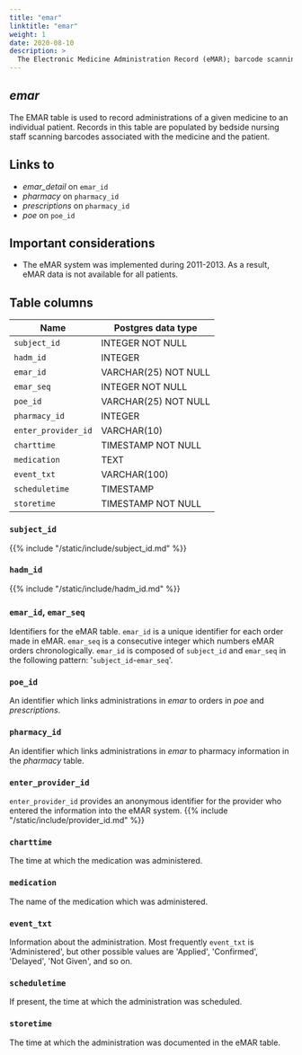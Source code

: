 ```yaml
---
title: "emar"
linktitle: "emar"
weight: 1
date: 2020-08-10
description: >
  The Electronic Medicine Administration Record (eMAR); barcode scanning of medications at the time of administration.
---
```


## *emar*

The EMAR table is used to record administrations of a given medicine to an individual patient.
Records in this table are populated by bedside nursing staff scanning barcodes associated with the medicine and the patient.

## Links to

* *emar_detail* on `emar_id`
* *pharmacy* on `pharmacy_id`
* *prescriptions* on `pharmacy_id`
* *poe* on `poe_id`


## Important considerations

* The eMAR system was implemented during 2011-2013. As a result, eMAR data is not available for all patients.

## Table columns

| Name                | Postgres data type   |
|---------------------|----------------------|
| `subject_id`        | INTEGER NOT NULL     |
| `hadm_id`           | INTEGER              |
| `emar_id`           | VARCHAR(25) NOT NULL |
| `emar_seq`          | INTEGER NOT NULL     |
| `poe_id`            | VARCHAR(25) NOT NULL |
| `pharmacy_id`       | INTEGER              |
| `enter_provider_id` | VARCHAR(10)          |
| `charttime`         | TIMESTAMP NOT NULL   |
| `medication`        | TEXT                 |
| `event_txt`         | VARCHAR(100)         |
| `scheduletime`      | TIMESTAMP            |
| `storetime`         | TIMESTAMP NOT NULL   |

### `subject_id`

{{% include "/static/include/subject_id.md" %}}

### `hadm_id`

{{% include "/static/include/hadm_id.md" %}}

### `emar_id`, `emar_seq`

Identifiers for the eMAR table. `emar_id` is a unique identifier for each order made in eMAR. `emar_seq` is a consecutive integer which numbers eMAR orders chronologically. `emar_id` is composed of `subject_id` and `emar_seq` in the following pattern: '`subject_id`-`emar_seq`'.

### `poe_id`

An identifier which links administrations in *emar* to orders in *poe* and *prescriptions*.

### `pharmacy_id`

An identifier which links administrations in *emar* to pharmacy information in the *pharmacy* table.

### `enter_provider_id`

`enter_provider_id` provides an anonymous identifier for the provider who entered the information into the eMAR system.
{{% include "/static/include/provider_id.md" %}}

### `charttime`

The time at which the medication was administered.

### `medication`

The name of the medication which was administered.

### `event_txt`

Information about the administration. Most frequently `event_txt` is 'Administered', but other possible values are 'Applied', 'Confirmed', 'Delayed', 'Not Given', and so on.

### `scheduletime`

If present, the time at which the administration was scheduled.

### `storetime`

The time at which the administration was documented in the eMAR table.
